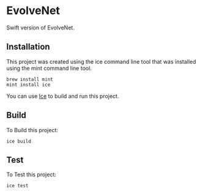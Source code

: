# EvolveNet

Swift version of EvolveNet.

## Installation
This project was created using the ice command line tool that was installed using the mint command line tool.

```
brew install mint
mint install ice
```

You can use [Ice](https://github.com/jakeheis/Ice) to build and run this project.

## Build

To Build this project:
```
ice build
```

## Test

To Test this project:
```
ice test
```
